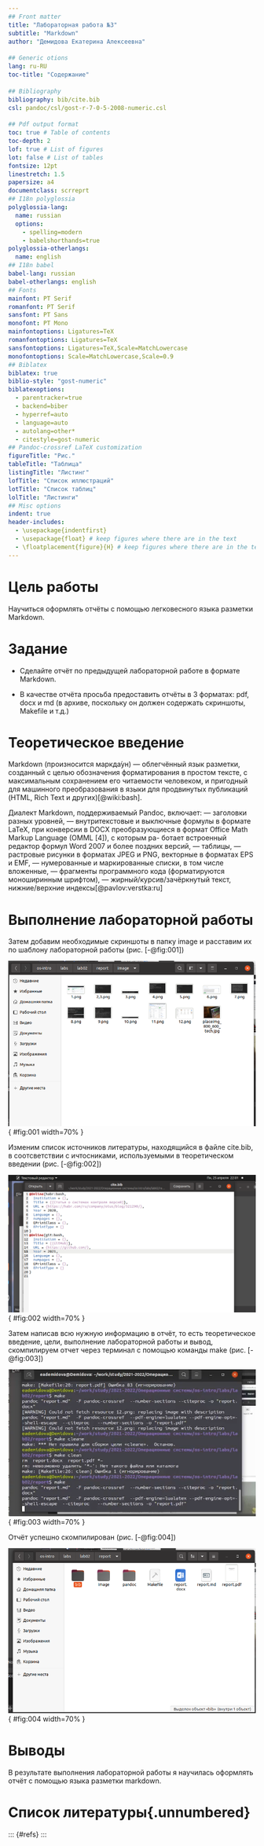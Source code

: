 ```yaml
---
## Front matter
title: "Лабораторная работа №3"
subtitle: "Markdown"
author: "Демидова Екатерина Алексеевна"

## Generic otions
lang: ru-RU
toc-title: "Содержание"

## Bibliography
bibliography: bib/cite.bib
csl: pandoc/csl/gost-r-7-0-5-2008-numeric.csl

## Pdf output format
toc: true # Table of contents
toc-depth: 2
lof: true # List of figures
lot: false # List of tables
fontsize: 12pt
linestretch: 1.5
papersize: a4
documentclass: scrreprt
## I18n polyglossia
polyglossia-lang:
  name: russian
  options:
	- spelling=modern
	- babelshorthands=true
polyglossia-otherlangs:
  name: english
## I18n babel
babel-lang: russian
babel-otherlangs: english
## Fonts
mainfont: PT Serif
romanfont: PT Serif
sansfont: PT Sans
monofont: PT Mono
mainfontoptions: Ligatures=TeX
romanfontoptions: Ligatures=TeX
sansfontoptions: Ligatures=TeX,Scale=MatchLowercase
monofontoptions: Scale=MatchLowercase,Scale=0.9
## Biblatex
biblatex: true
biblio-style: "gost-numeric"
biblatexoptions:
  - parentracker=true
  - backend=biber
  - hyperref=auto
  - language=auto
  - autolang=other*
  - citestyle=gost-numeric
## Pandoc-crossref LaTeX customization
figureTitle: "Рис."
tableTitle: "Таблица"
listingTitle: "Листинг"
lofTitle: "Список иллюстраций"
lotTitle: "Список таблиц"
lolTitle: "Листинги"
## Misc options
indent: true
header-includes:
  - \usepackage{indentfirst}
  - \usepackage{float} # keep figures where there are in the text
  - \floatplacement{figure}{H} # keep figures where there are in the text
---
```


# Цель работы

Научиться оформлять отчёты с помощью легковесного языка разметки Markdown.

# Задание

- Сделайте отчёт по предыдущей лабораторной работе в формате Markdown.

- В качестве отчёта просьба предоставить отчёты в 3 форматах: pdf, docx и md (в архиве,
поскольку он должен содержать скриншоты, Makefile и т.д.)

# Теоретическое введение

Markdown (произносится маркда́ун) — облегчённый язык разметки, созданный с целью обозначения форматирования в простом тексте, с максимальным сохранением его читаемости человеком, и пригодный для машинного преобразования в языки для продвинутых публикаций (HTML, Rich Text и других)[@wiki:bash].

Диалект Markdown, поддерживаемый Pandoc, включает:
— заголовки разных уровней,
— внутритекстовые и выключные формулы в формате LaTeX, при конверсии в DOCX
преобразующиеся в формат Office Math Markup Language (OMML [4]), с которым ра-
ботает встроенный редактор формул Word 2007 и более поздних версий,
— таблицы,
— растровые рисунки в форматах JPEG и PNG, векторные в форматах EPS и EMF,
— нумерованные и маркированные списки, в том числе вложенные,
— фрагменты программного кода (форматируются моноширинным шрифтом),
— жирный/курсив/зачёркнутый текст, нижние/верхние индексы[@pavlov:verstka:ru]



# Выполнение лабораторной работы

Затем добавим необходимые скриншоты в папку image и расставим их по шаблону лабораторной работы (рис. [-@fig:001])

![Скриншоты](image/1.png){ #fig:001 width=70% }

Изменим список источников литературы, находящийся в файле cite.bib, в соотсветствии с ичтосниками, используемыми в теоретическом введении (рис. [-@fig:002])

![Список литературы](image/2.png){ #fig:002 width=70% }

Затем написав всю нужную информацию в отчёт, то есть теоретическое введение, цели, выполнение лабораторной работы и вывод, скомпилируем отчет через терминал с помощью команды make (рис. [-@fig:003])

![Компиляция](image/3.png){ #fig:003 width=70% }

Отчёт успешно скомпилирован (рис. [-@fig:004])

![Компиляция](image/4.png){ #fig:004 width=70% }

# Выводы

В результате выполнения лабораторной работы я научилась оформлять отчёт с помощью языка разметки markdown.

# Список литературы{.unnumbered}

::: {#refs}
:::
